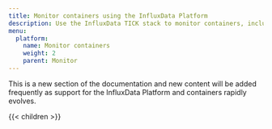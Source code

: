 ```yaml
---
title: Monitor containers using the InfluxData Platform
description: Use the InfluxData TICK stack to monitor containers, including Kubernetes and Docker
menu:
  platform:
    name: Monitor containers
    weight: 2
    parent: Monitor
---
```


This is a new section of the documentation and new content will be added frequently
as support for the InfluxData Platform and containers rapidly evolves.

{{< children >}}

